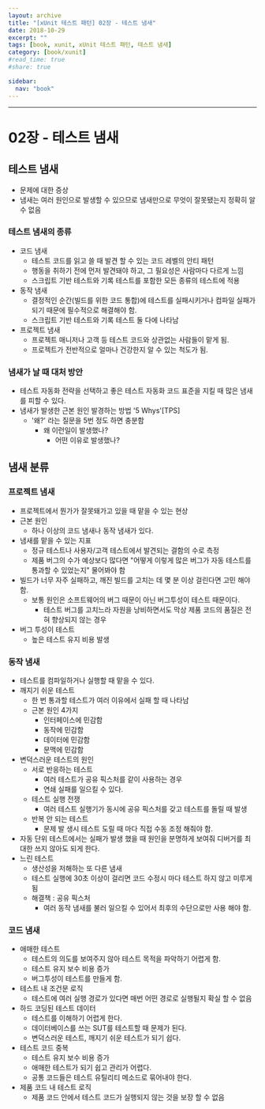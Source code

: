 ```yaml
---
layout: archive
title: "[xUnit 테스트 패턴] 02장 - 테스트 냄새"
date: 2018-10-29
excerpt: ""
tags: [book, xunit, xUnit 테스트 패턴, 테스트 냄새]
category: [book/xunit]
#read_time: true
#share: true

sidebar:
  nav: "book"
---
```


* * *

# 02장 - 테스트 냄새

## 테스트 냄새

* 문제에 대한 증상
* 냄새는 여러 원인으로 발생할 수 있으므로 냄새만으로 무엇이 잘못됐는지 정확히 알 수 없음

### 테스트 냄새의 종류

* 코드 냄새
  * 테스트 코드를 읽고 쓸 때 발견 할 수 있는 코드 레벨의 안티 패턴
  * 행동을 취하기 전에 먼저 발견돼야 하고, 그 필요성은 사람마다 다르게 느낌
  * 스크립트 기반 테스트와 기록 테스트를 포함한 모든 종류의 테스트에 적용
* 동작 냄새
  * 결정적인 순간(빌드를 위한 코드 통합)에 테스트를 실패시키거나 컴파일 실패가 되기 때문에 필수적으로 해결해야 함.
  * 스크립트 기반 테스트와 기록 테스트 둘 다에 나타남
* 프로젝트 냄새
  * 프로젝트 매니저나 고객 등 테스트 코드와 상관없는 사람들이 맡게 됨.
  * 프로젝트가 전반적으로 얼마나 건강한지 알 수 있는 척도가 됨.

### 냄새가 날 때 대처 방안

* 테스트 자동화 전략을 선택하고 좋은 테스트 자동화 코드 표준을 지킬 때 많은 냄새를 피할 수 있다.
* 냄새가 발생한 근본 원인 발경하는 방법 '5 Whys'[TPS]
  * '왜?' 라는 질문을 5번 정도 하면 충분함
    * 왜 이런일이 발생했나?
      * 어떤 이유로 발생했나?

## 냄새 분류

### 프로젝트 냄새

* 프로젝트에서 뭔가가 잘못돼가고 있을 때 맡을 수 있는 현상
* 근본 원인
  * 하나 이상의 코드 냄새나 동작 냄새가 있다.
* 냄새를 맡을 수 있는 지표
  * 정규 테스트나 사용자/고객 테스트에서 발견되는 결함의 수로 측정
  * 제품 버그의 수가 예상보다 많다면 "어떻게 이렇게 많은 버그가 자동 테스트를 통과할 수 있었는지" 물어봐야 함
* 빌드가 너무 자주 실패하고, 깨진 빌드를 고치는 데 몇 분 이상 걸린다면 고민 해야 함.
  * 보통 원인은 소프트웨어의 버그 때문이 아닌 버그투성이 테스트 때문이다.
    * 테스트 버그를 고치느라 자원을 낭비하면서도 막상 제품 코드의 품질은 전혀 향상되지 않는 경우
* 버그 투성이 테스트
  * 높은 테스트 유지 비용 발생

### 동작 냄새

* 테스트를 컴파일하거나 실행할 때 맡을 수 있다.
* 깨지기 쉬운 테스트
  * 한 번 통과할 테스트가 여러 이유에서 실패 할 때 나타남
  * 근본 원인 4가지
    * 인터페이스에 민감함
    * 동작에 민감함
    * 데이터에 민감함
    * 문맥에 민감함
* 변덕스러운 테스트의 원인
  * 서로 반응하는 테스트
    * 여러 테스트가 공유 픽스처를 같이 사용하는 경우
    * 연쇄 실패를 일으킬 수 있다.
  * 테스트 실행 전쟁
    * 여러 테스트 실행기가 동시에  공유 픽스처를 갖고 테스트를 돌릴 때 발생
  * 반복 안 되는 테스트
    * 문제 발 생시 테스트 도릴 때 마다 직접 수동 조정 해줘야 함.
* 자동 단위 테스트에서는 실패가 발생 했을 때 원인을 분명하게 보여줘 디버거를 최대한 쓰지 않아도 되게 한다.
* 느린 테스트
  * 생산성을 저해하는 또 다른 냄새
  * 테스트 실행에 30초 이상이 걸리면 코드 수정시 마다 테스트 하지 않고 미루게 됨
  * 해결책 : 공유 픽스처
    * 여러 동작 냄새를 불러 일으킬 수 있어서 최후의 수단으로만 사용 해야 함.

### 코드 냄새

* 애매한 테스트
  * 테스트의 의도를 보여주지 않아 테스트 목적을 파악하기 어렵게 함.
  * 테스트 유지 보수 비용 증가
  * 버그투성이 테스트를 만들게 함.
* 테스트 내 조건문 로직
  * 테스트에 여러 실행 경로가 있다면 매번 어떤 경로로 실행될지 확실 할 수 없음
* 하드 코딩된 테스트 데이터
  * 테스트를 이해하기 어렵게 한다.
  * 데이터베이스를 쓰는 SUT를 테스트할 때 문제가 된다.
  * 변덕스러운 테스트, 깨지기 쉬운 테스트가 되기 쉽다.
* 테스트 코드 중복
  * 테스트 유지 보수 비용 증가
  * 애매한 테스트가 되기 쉽고 관리가 어렵다.
  * 공통 코드들은 테스트 유틸리티 메소드로 묶어내야 한다.
* 제품 코드 내 테스트 로직
  * 제품 코드 안에서 테스트 코드가 실행되지 않는 것을 보장 할 수 없음